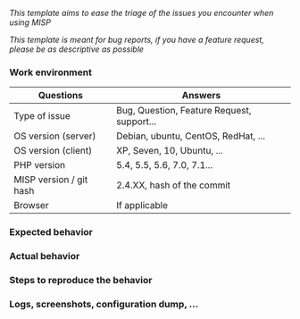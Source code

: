 *This template aims to ease the triage of the issues you encounter when using MISP*

*This template is meant for bug reports, if you have a feature request, please be as descriptive as possible* 

### Work environment

| Questions                 | Answers
|---------------------------|--------------------
| Type of issue             | Bug, Question, Feature Request, support...
| OS version (server)       | Debian, ubuntu, CentOS, RedHat, ...
| OS version (client)       | XP, Seven, 10, Ubuntu, ...
| PHP version               | 5.4, 5.5, 5.6, 7.0, 7.1...
| MISP version / git hash   | 2.4.XX, hash of the commit
| Browser                   | If applicable

### Expected behavior


### Actual behavior


### Steps to reproduce the behavior


### Logs, screenshots, configuration dump, ...

